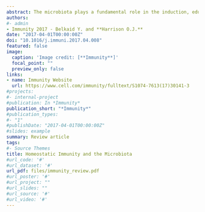 ```yaml
---
abstract: The microbiota plays a fundamental role in the induction, education, and function of the host immune system. In return, the host immune system has evolved multiple means by which to maintain its symbiotic relationship with the microbiota. The maintenance of this dialogue allows the induction of protective responses to pathogens and the utilization of regulatory pathways involved in the sustained tolerance to innocuous antigens. The ability of microbes to set the immunological tone of tissues, both locally and systemically, requires tonic sensing of microbes and complex feedback loops between innate and adaptive components of the immune system. Here we review the dominant cellular mediators of these interactions and discuss emerging themes associated with our current understanding of the homeostatic immunological dialogue between the host and its microbiota.
authors:
#- admin
- Immunity 2017 - Belkaid Y. and **Harrison O.J.**
date: "2017-04-01T00:00:00Z"
doi: "10.1016/j.immuni.2017.04.008"
featured: false
image:
  caption: 'Image credit: [**Immunity**]'
  focal_point: ""
  preview_only: false
links:
- name: Immunity Website
  url: https://www.cell.com/immunity/fulltext/S1074-7613(17)30141-3
#projects:
#- internal-project
#publication: In *Immunity*
publication_short: "*Immunity*"
#publication_types:
#- "1"
#publishDate: "2017-04-01T00:00:00Z"
#slides: example
summary: Review article
tags:
#- Source Themes
title: Homeostatic Immunity and the Microbiota
#url_code: '#'
#url_dataset: '#'
url_pdf: files/immunity_review.pdf
#url_poster: '#'
#url_project: ""
#url_slides: ""
#url_source: '#'
#url_video: '#'
---
```

